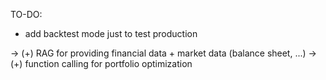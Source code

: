TO-DO:
- add backtest mode just to test production 

-> (+) RAG for providing financial data + market data (balance sheet, ...)
-> (+) function calling for portfolio optimization